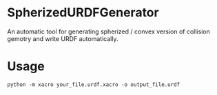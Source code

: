 # SpherizedURDFGenerator
An automatic tool for generating spherized / convex version of collision gemotry and write URDF automatically. 

# Usage
```shell
python -m xacro your_file.urdf.xacro -o output_file.urdf
```
